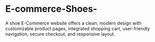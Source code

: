 # E-commerce-Shoes-
A shoe E-Commerce website offers a clean, modern design with customizable product pages, integrated shopping cart, user-friendly navigation, secure checkout, and responsive layout.
